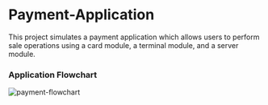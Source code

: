 # Payment-Application
This project simulates a payment application which allows users to perform sale operations using a card module, a terminal module, and a server module.

### Application Flowchart
![payment-flowchart](https://user-images.githubusercontent.com/110213862/205655973-16d323df-4485-490a-935c-a9574289f5d5.jpeg)
